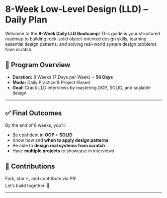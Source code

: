 

#  8-Week Low-Level Design (LLD) – Daily Plan


Welcome to the **8-Week Daily LLD Bootcamp**! 
This guide is your structured roadmap to building rock-solid object-oriented design skills, learning essential design patterns, and solving real-world system design problems from scratch.


## 📅 Program Overview

- **Duration:** 8 Weeks (7 Days per Week) = **56 Days**
- **Mode:** Daily Practice & Project-Based
- **Goal:** Crack LLD interviews by mastering OOP, SOLID, and scalable design

---

## ✅ Final Outcomes

By the end of 8 weeks, you'll:
- Be confident in **OOP + SOLID**
- Know how and **when to apply design patterns**
- Be able to **design real systems from scratch**
- Have **multiple projects** to showcase in interviews


## 🙌 Contributions

Fork, star ⭐, and contribute via PR!  
Let’s build together. 🚀

---